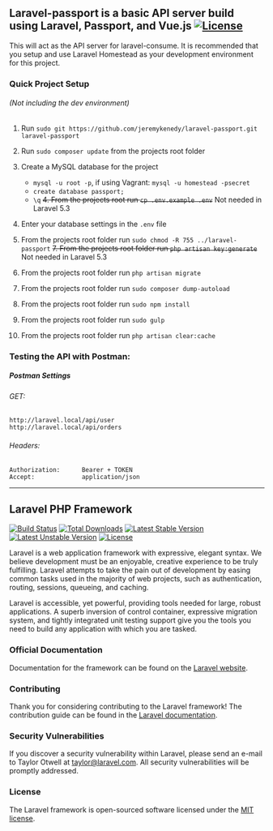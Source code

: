 ## Laravel-passport is a basic API server build using Laravel, Passport, and Vue.js [![License](http://jeremykenedy.com/license-mit.svg)](LICENSE)

This will act as the API server for laravel-consume. It is recommended that you setup and use Laravel Homestead
as your development environment for this project.

### Quick Project Setup
###### (Not including the dev environment)

1. Run `sudo git https://github.com/jeremykenedy/laravel-passport.git laravel-passport`
2. Run `sudo composer update` from the projects root folder
3. Create a MySQL database for the project
    * ```mysql -u root -p```, if using Vagrant: ```mysql -u homestead -psecret```
    * ```create database passport;```
    * ```\q```
~~4. From the projects root run `cp .env.example .env`~~ Not needed in Laravel 5.3
5. Enter your database settings in the `.env` file

6. From the projects root folder run `sudo chmod -R 755 ../laravel-passport`
~~7. From the projects root folder run `php artisan key:generate`~~ Not needed in Laravel 5.3
8. From the projects root folder run `php artisan migrate`
9. From the projects root folder run `sudo composer dump-autoload`
10. From the projects root folder run `sudo npm install`
11. From the projects root folder run `sudo gulp`
12. From the projects root folder run `php artisan clear:cache`

### Testing the API with Postman:

##### Postman Settings
###### GET:
	http://laravel.local/api/user
	http://laravel.local/api/orders

###### Headers:
	Authorization:  	Bearer + TOKEN
	Accept:				application/json

---

## Laravel PHP Framework

[![Build Status](https://travis-ci.org/laravel/framework.svg)](https://travis-ci.org/laravel/framework)
[![Total Downloads](https://poser.pugx.org/laravel/framework/d/total.svg)](https://packagist.org/packages/laravel/framework)
[![Latest Stable Version](https://poser.pugx.org/laravel/framework/v/stable.svg)](https://packagist.org/packages/laravel/framework)
[![Latest Unstable Version](https://poser.pugx.org/laravel/framework/v/unstable.svg)](https://packagist.org/packages/laravel/framework)
[![License](https://poser.pugx.org/laravel/framework/license.svg)](https://packagist.org/packages/laravel/framework)

Laravel is a web application framework with expressive, elegant syntax. We believe development must be an enjoyable, creative experience to be truly fulfilling. Laravel attempts to take the pain out of development by easing common tasks used in the majority of web projects, such as authentication, routing, sessions, queueing, and caching.

Laravel is accessible, yet powerful, providing tools needed for large, robust applications. A superb inversion of control container, expressive migration system, and tightly integrated unit testing support give you the tools you need to build any application with which you are tasked.

### Official Documentation

Documentation for the framework can be found on the [Laravel website](http://laravel.com/docs).

### Contributing

Thank you for considering contributing to the Laravel framework! The contribution guide can be found in the [Laravel documentation](http://laravel.com/docs/contributions).

### Security Vulnerabilities

If you discover a security vulnerability within Laravel, please send an e-mail to Taylor Otwell at taylor@laravel.com. All security vulnerabilities will be promptly addressed.

### License

The Laravel framework is open-sourced software licensed under the [MIT license](http://opensource.org/licenses/MIT).
